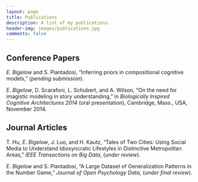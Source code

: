 ```yaml
---
layout: page
title: Publications
description: A list of my publications.
header-img: images/publications.jpg
comments: false
---
```




Conference Papers
-----------------

_E. Bigelow_ and S. Piantadosi, “Inferring priors in compositional cognitive models,” (*pending submission*).

_E. Bigelow_, D. Scarafoni, L. Schubert, and A. Wilson, “On the need for imagistic modeling in story understanding,” in *Biologically Inspired Cognitive Architectures 2014* (oral presentation), Cambridge, Mass., USA, November 2014.


Journal Articles 
----------------

T. Hu, _E. Bigelow_, J. Luo, and H. Kautz, “Tales of Two Cities: Using Social Media to Understand Idiosyncratic Lifestyles in Distinctive Metropolitan Areas,” *IEEE Transactions on Big Data*, (*under review*).

_E. Bigelow_ and S. Piantadosi, “A Large Dataset of Generalization Patterns in the Number Game,” *Journal of Open Psychology Data*, (*under final review*).

